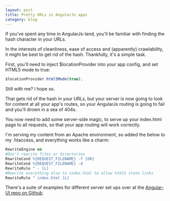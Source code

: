 ```yaml
---
layout: post
title: Pretty URLs in AngularJs apps
category: blog
---
```


If you've spent any time in AngularJs-land, you'll be familiar with finding the hash character in your URLs.

In the interests of cleanliness, ease of access and (apparently) crawlability, it might be best to get rid of the hash. Thankfully, it's a simple task.

First, you'll need to inject $locationProvider into your app config, and set HTML5 mode to true:

```js
$locationProvider.html5Mode(true);
```

Still with me? I hope so.

That gets rid of the hash in your URLs, but your server is now going to look for content at all your app's routes, so your AngularJs routing is going to fail and you'll drown in a sea of 404s.

You now need to add some server-side magic, to serve up your index.html page to all requests, so that your app routing will work correctly.

I'm serving my content from an Apache environment, so added the below to my .htaccess, and everything works like a charm:

```apache
RewriteEngine on
#Don't rewrite files or directories
RewriteCond %{REQUEST_FILENAME} -f [OR]
RewriteCond %{REQUEST_FILENAME} -d
RewriteRule ^ - [L]
#Rewrite everything else to index.html to allow html5 state links
RewriteRule ^ index.html [L]
```

There's a suite of examples for different server set ups over at the [Angular-UI repo on Github](https://github.com/angular-ui/ui-router/wiki/Frequently-Asked-Questions#how-to-configure-your-server-to-work-with-html5mode).
